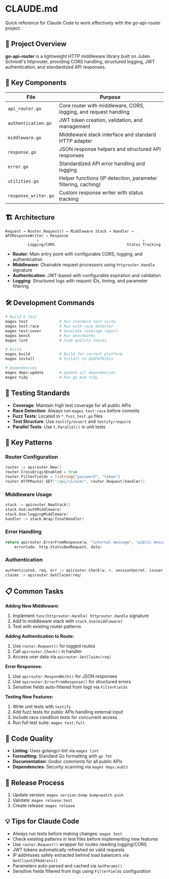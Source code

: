 # CLAUDE.md

Quick reference for Claude Code to work effectively with the go-api-router project.

## 🎯 Project Overview

**go-api-router** is a lightweight HTTP middleware library built on Julien Schmidt's httprouter, providing CORS handling, structured logging, JWT authentication, and standardized API responses.

## 📁 Key Components

| File                 | Purpose                                                          |
|----------------------|------------------------------------------------------------------|
| `api_router.go`      | Core router with middleware, CORS, logging, and request handling |
| `authentication.go`  | JWT token creation, validation, and management                   |
| `middleware.go`      | Middleware stack interface and standard HTTP adapter             |
| `response.go`        | JSON response helpers and structured API responses               |
| `error.go`           | Standardized API error handling and logging                      |
| `utilities.go`       | Helper functions (IP detection, parameter filtering, caching)    |
| `response_writer.go` | Custom response writer with status tracking                      |

## 🏗️ Architecture

```
Request → Router.Request() → Middleware Stack → Handler → APIResponseWriter → Response
              ↓                                              ↓
          Logging/CORS                                Status Tracking
```

- **Router**: Main entry point with configurable CORS, logging, and authentication
- **Middleware**: Chainable request processors using `httprouter.Handle` signature
- **Authentication**: JWT-based with configurable expiration and validation
- **Logging**: Structured logs with request IDs, timing, and parameter filtering

## 🛠️ Development Commands

```bash
# Build & Test
magex test              # Run standard test suite
magex test:race         # Run with race detector
magex test:cover        # Generate coverage report
magex bench             # Run benchmarks
magex lint              # Code quality checks

# Build
magex build             # Build for current platform
magex install           # Install to $GOPATH/bin

# Dependencies
magex deps:update       # Update all dependencies
magex tidy              # Run go mod tidy
```

## 🧪 Testing Standards

- **Coverage**: Maintain high test coverage for all public APIs
- **Race Detection**: Always run `magex test:race` before commits
- **Fuzz Tests**: Located in `*_fuzz_test.go` files
- **Test Structure**: Use `testify/assert` and `testify/require`
- **Parallel Tests**: Use `t.Parallel()` in unit tests

## 🔑 Key Patterns

### Router Configuration
```go
router := apirouter.New()
router.CrossOriginEnabled = true
router.FilterFields = []string{"password", "token"}
router.HTTPRouter.GET("/api/v1/user", router.Request(handler))
```

### Middleware Usage
```go
stack := apirouter.NewStack()
stack.Use(authMiddleware)
stack.Use(loggingMiddleware)
handler := stack.Wrap(finalHandler)
```

### Error Handling
```go
return apirouter.ErrorFromResponse(w, "internal message", "public message",
    errorCode, http.StatusBadRequest, data)
```

### Authentication
```go
authenticated, req, err := apirouter.Check(w, r, sessionSecret, issuer, sessionAge)
claims := apirouter.GetClaims(req)
```

## 📋 Common Tasks

**Adding New Middleware:**
1. Implement `func(httprouter.Handle) httprouter.Handle` signature
2. Add to middleware stack with `stack.Use(middleware)`
3. Test with existing router patterns

**Adding Authentication to Route:**
1. Use `router.Request()` for logged routes
2. Call `apirouter.Check()` in handler
3. Access user data via `apirouter.GetClaims(req)`

**Error Responses:**
1. Use `apirouter.RespondWith()` for JSON responses
2. Use `apirouter.ErrorFromResponse()` for structured errors
3. Sensitive fields auto-filtered from logs via `FilterFields`

**Testing New Features:**
1. Write unit tests with `testify`
2. Add fuzz tests for public APIs handling external input
3. Include race condition tests for concurrent access
4. Run full test suite: `magex test:full`

## 🔧 Code Quality

- **Linting**: Uses golangci-lint via `magex lint`
- **Formatting**: Standard Go formatting with `go fmt`
- **Documentation**: Godoc comments for all public APIs
- **Dependencies**: Security scanning via `magex deps:audit`

## 🚀 Release Process

1. Update version: `magex version:bump bump=patch push`
2. Validate: `magex release:test`
3. Create release: `magex release`

## 💡 Tips for Claude Code

- Always run tests before making changes: `magex test`
- Check existing patterns in test files before implementing new features
- Use `router.Request()` wrapper for routes needing logging/CORS
- JWT tokens automatically refreshed on valid requests
- IP addresses safely extracted behind load balancers via `GetClientIPAddress()`
- Parameters auto-parsed and cached via `GetParams()`
- Sensitive fields filtered from logs using `FilterFields` configuration
